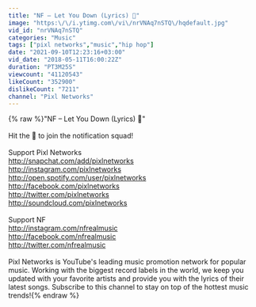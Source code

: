 ```yaml
---
title: "NF – Let You Down (Lyrics) 🎵"
image: "https:\/\/i.ytimg.com\/vi\/nrVNAq7nSTQ\/hqdefault.jpg"
vid_id: "nrVNAq7nSTQ"
categories: "Music"
tags: ["pixl networks","music","hip hop"]
date: "2021-09-10T12:23:16+03:00"
vid_date: "2018-05-11T16:00:22Z"
duration: "PT3M25S"
viewcount: "41120543"
likeCount: "352900"
dislikeCount: "7211"
channel: "Pixl Networks"
---
```

{% raw %}&quot;NF – Let You Down (Lyrics) 🎵&quot;<br /><br />Hit the 🔔 to join the notification squad!<br /><br />Support Pixl Networks<br /><a rel="nofollow" target="blank" href="http://snapchat.com/add/pixlnetworks">http://snapchat.com/add/pixlnetworks</a><br /><a rel="nofollow" target="blank" href="http://instagram.com/pixlnetworks">http://instagram.com/pixlnetworks</a><br /><a rel="nofollow" target="blank" href="http://open.spotify.com/user/pixlnetworks">http://open.spotify.com/user/pixlnetworks</a><br /><a rel="nofollow" target="blank" href="http://facebook.com/pixlnetworks">http://facebook.com/pixlnetworks</a><br /><a rel="nofollow" target="blank" href="http://twitter.com/pixlnetworks">http://twitter.com/pixlnetworks</a><br /><a rel="nofollow" target="blank" href="http://soundcloud.com/pixlnetworks">http://soundcloud.com/pixlnetworks</a><br /><br />Support NF<br /><a rel="nofollow" target="blank" href="http://instagram.com/nfrealmusic">http://instagram.com/nfrealmusic</a><br /><a rel="nofollow" target="blank" href="http://facebook.com/nfrealmusic">http://facebook.com/nfrealmusic</a><br /><a rel="nofollow" target="blank" href="http://twitter.com/nfrealmusic">http://twitter.com/nfrealmusic</a><br /><br />Pixl Networks is YouTube's leading music promotion network for popular music. Working with the biggest record labels in the world, we keep you updated with your favorite artists and provide you with the lyrics of their latest songs. Subscribe to this channel to stay on top of the hottest music trends!{% endraw %}
